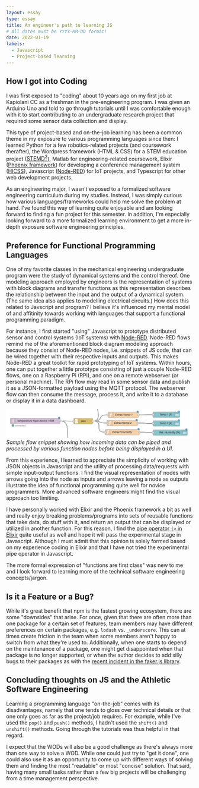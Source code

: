 ```yaml
---
layout: essay
type: essay
title: An engineer's path to learning JS
# All dates must be YYYY-MM-DD format!
date: 2022-01-19
labels:
  - Javascript
  - Project-based learning
---
```


## How I got into Coding
I was first exposed to "coding" about 10 years ago on my first job at Kapiolani CC as a freshman in the pre-engineering program. I was given an Arduino Uno and told to go through tutorials until I was comfortable enough with it to start contributing to an undergraduate research project that required some sensor data collection and display.

This type of project-based and on-the-job learning has been a common theme in my exposure to various programming languages since then: I learned Python for a few robotics-related projects (and coursework therafter), the Wordpress framework (HTML & CSS) for a STEM education project ([STEMD<sup>2</sup>](https://stemd2.org)), Matlab for engineering-related coursework, Elixir ([Phoenix framework](https://www.phoenixframework.org/)) for developing a conference management system ([HICSS](https://hicss.hawaii.edu)), Javascript ([Node-RED](https://nodered.org)) for IoT projects, and Typescript for other web development projects.

As an engineering major, I wasn't exposed to a formalized software engineering curriculum during my studies. Instead, I was simply curious how various languages/frameworks could help me solve the problem at hand. I've found this way of learning quite enjoyable and am looking forward to finding a fun project for this semester. In addition, I'm especially looking forward to a more formalized learning environment to get a more in-depth exposure software engineering principles.

## Preference for Functional Programming Languages

One of my favorite classes in the mechanical engineering undergraduate program were the study of dynamical systems and the control thereof. One modeling approach employed by engineers is the representation of systems with block diagrams and transfer functions as this representation describes the relationship between the input and the output of a dynamical system. (The same idea also applies to modelling electrical circuits.) How does this related to Javscript and program? I believe it's influenced my mental model of and affitinity towards working with languages that support a functional programming paradigm. 

For instance, I first started "using" Javascript to prototype distributed sensor and control systems (IoT systems) with [Node-RED](https://nodered.org). Node-RED flows remind me of the aforementioned block diagram modeling approach because they consist of Node-RED nodes, i.e. snippets of JS code, that can be wired together with their respective inputs and outputs. This makes Node-RED a great toolkit for rapid prototyping of IoT systems. Within hours, one can put together a little prototype consisting of just a couple Node-RED flows, one on a Raspberry Pi (RPi), and one on a remote webserver (or personal machine). The RPi flow may read in some sensor data and publish it as a JSON-formatted payload using the MQTT protocol. The webserver flow can then consume the message, process it, and write it to a database or display it in a data dashboard. 

<img class="ui medium centered floated image" src="../images/node-red-flow.png"><br>*Sample flow snippet showing how incoming data can be piped and processed by various function nodes before being displayed in a UI.*

From this experience, I learned to appreciate the simplicity of working with JSON objects in Javascript and the utility of processing data/requests with simple input-output functions. I find the visual representation of nodes with arrows going into the node as inputs and arrows leaving a node as outputs illustrate the idea of functional programming quite well for novice programmers. More advanced software engineers might find the visual approach too limiting. 

I have personally worked with Elixir and the Phoenix framework a bit as well and really enjoy breaking problems/programs into sets of reusable functions that take data, do stuff with it, and return an output that can be displayed or utilized in another function. For this reason, I find the [pipe operator `|>` in Elixir]() quite useful as well and hope it will pass the experimental stage in Javascript. Although I must admit that this opinion is solely formed based on my experience coding in Elixir and that I have not tried the experimental pipe operator in Javascript.

The more formal expression of "functions are first class" was new to me and I look forward to learning more of the technical software engineering concepts/jargon.

## Is it a Feature or a Bug?

While it's great benefit that npm is the fastest growing ecosystem, there are some "downsides" that arise. For once, given that there are often more than one package for a certain set of features, team members may have different preferences on certain packages, e.g. `lodash` vs. `_underscore`. This can at times create friction in the team when some members aren't happy to switch from what they're used to. Additionally, when one starts to depend on the maintenance of a package, one might get disappointed when that package is no longer supported, or when the author decides to add silly bugs to their packages as with the [recent incident in the faker.js library](https://www.theverge.com/2022/1/9/22874949/developer-corrupts-open-source-libraries-projects-affected). 


## Concluding thoughts on JS and the Athletic Software Engineering

Learning a programming language "on-the-job" comes with its disadvantages, namely that one tends to gloss over technical details or that one only goes as far as the project/job requires. For example, while I've used the `pop()` and `push()` methods, I hadn't used the `shift()` and `unshift()` methods. Going through the tutorials was thus helpful in that regard.

I expect that the WODs will also be a good challenge as there's always more than one way to solve a WOD. While one could just try to "get it done", one could also use it as an opportunity to come up with different ways of solving them and finding the most "readable" or most "concise" solution. That said, having many small tasks rather than a few big projects will be challenging from a time management perspective. 
